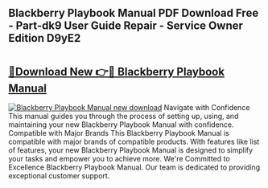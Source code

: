 ## Blackberry Playbook Manual PDF Download Free - Part-dk9 User Guide Repair - Service Owner Edition D9yE2

# <h2><a href="http://cf14793.oget.top/?id=Blackberry+Playbook+Manual">🔗Download New 👉🔴 Blackberry Playbook Manual</a></h2>

[![Blackberry Playbook Manual new download](https://i.imgur.com/5g1atiW.png)](http://cf14793.oget.top/?id=Blackberry+Playbook+Manual)
Navigate with Confidence This manual guides you through the process of setting up, using, and maintaining your new Blackberry Playbook Manual with confidence. Compatible with Major Brands This Blackberry Playbook Manual is compatible with major brands of compatible products. With features like list of features, your new Blackberry Playbook Manual is designed to simplify your tasks and empower you to achieve more. We're Committed to Excellence Blackberry Playbook Manual. Our team is dedicated to providing exceptional customer support.
